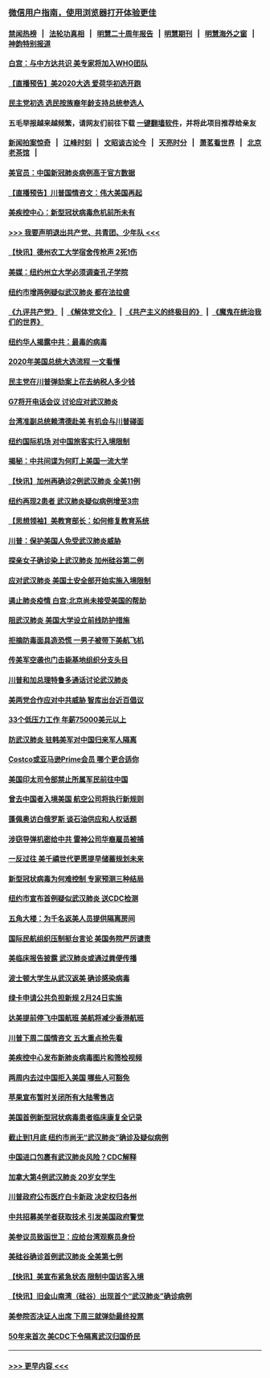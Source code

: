 ### [微信用户指南，使用浏览器打开体验更佳](https://github.com/gfw-breaker/banned-news1/blob/master/indexes/wechat-guide.md?t=0)
#### [禁闻热榜](热点新闻.md?t=0)  &nbsp;&nbsp;|&nbsp;&nbsp; [法轮功真相](https://github.com/gfw-breaker/truth/blob/master/README.md?t=0) &nbsp;&nbsp;|&nbsp;&nbsp; [明慧二十周年报告](https://github.com/gfw-breaker/mh-reports/blob/master/README.md?t=0) &nbsp;&nbsp;|&nbsp;&nbsp;[明慧期刊](https://github.com/gfw-breaker/mh-qikan) &nbsp;&nbsp;|&nbsp;&nbsp; [明慧海外之窗](https://github.com/gfw-breaker/mh-news/blob/master/README.md?t=0) &nbsp;&nbsp;|&nbsp;&nbsp; [神韵特别报道](https://github.com/gfw-breaker/mh-news/blob/master/shenyun.md?t=0)
#### [白宫：与中方达共识 美专家将加入WHO团队](../pages/nsc412/n11842198.md?t=02040755) 
#### [【直播预告】美2020大选 爱荷华初选开跑](../pages/nsc412/n11841820.md?t=02040755) 
#### [民主党初选 选民按族裔年龄支持总统参选人](../pages/nsc412/n11842239.md?t=02040755) 
#### 五毛举报越来越频繁，请网友们前往下载 [一键翻墙软件](https://github.com/gfw-breaker/ssr-accounts)，并将此项目推荐给亲友
#### [新闻拍案惊奇](https://github.com/gfw-breaker/banned-news1/blob/master/pages/link4.md) &nbsp;&nbsp;|&nbsp;&nbsp; [江峰时刻](https://github.com/gfw-breaker/banned-news1/blob/master/pages/link4.md) &nbsp;&nbsp;|&nbsp;&nbsp; [文昭谈古论今](https://github.com/gfw-breaker/banned-news1/blob/master/pages/link4.md) &nbsp;&nbsp;|&nbsp;&nbsp; [天亮时分](https://github.com/gfw-breaker/banned-news1/blob/master/pages/link4.md) &nbsp;&nbsp;|&nbsp;&nbsp; [萧茗看世界](https://github.com/gfw-breaker/banned-news1/blob/master/pages/link4.md) &nbsp;&nbsp;|&nbsp;&nbsp; [北京老茶馆](https://github.com/gfw-breaker/banned-news1/blob/master/pages/link4.md) &nbsp;&nbsp;|&nbsp;&nbsp; 
#### [美官员：中国新冠肺炎病例高于官方数据](../pages/nsc412/n11842452.md?t=02040755) 
#### [【直播预告】川普国情咨文：伟大美国再起](../pages/nsc412/n11842079.md?t=02040755) 
#### [美疾控中心：新型冠状病毒危机前所未有](../pages/nsc412/n11842406.md?t=02040755) 
#### [>>> 我要声明退出共产党、共青团、少年队 <<<](https://github.com/begood0513/goodnews/blob/master/quit/letter.md) 
#### [【快讯】德州农工大学宿舍传枪声 2死1伤](../pages/nsc412/n11842279.md?t=02040755) 
#### [美媒：纽约州立大学必须调查孔子学院](../pages/nsc412/n11840637.md?t=02040755) 
#### [纽约市增两例疑似武汉肺炎 都在法拉盛](../pages/nsc412/n11840625.md?t=02040755) 
#### [《九评共产党》](https://github.com/begood0513/9ping.md/blob/master/README.md) &nbsp;|&nbsp; [《解体党文化》](../../../../jtdwh.md/blob/master/README.md)  &nbsp;|&nbsp; [《共产主义的终极目的》](../../../../gczydzjmd.md/blob/master/README.md) &nbsp;|&nbsp; [《魔鬼在统治我们的世界》](../../../../mgztzwmdsj.md/blob/master/README.md) 
#### [纽约华人揭露中共：最毒的病毒](../pages/nsc412/n11840631.md?t=02040755) 
#### [2020年美国总统大选流程 一文看懂](../pages/nsc412/n11842056.md?t=02040755) 
#### [民主党在川普弹劾案上花去纳税人多少钱](../pages/nsc412/n11841941.md?t=02040755) 
#### [G7将开电话会议 讨论应对武汉肺炎](../pages/nsc412/n11841658.md?t=02040755) 
#### [台湾准副总统赖清德赴美 有机会与川普碰面](../pages/nsc412/n11841332.md?t=02040755) 
#### [纽约国际机场  对中国旅客实行入境限制](../pages/nsc412/n11840619.md?t=02040755) 
#### [揭秘：中共间谍为何盯上美国一流大学](../pages/nsc412/n11840270.md?t=02040755) 
#### [【快讯】加州再确诊2例武汉肺炎 全美11例](../pages/nsc412/n11840339.md?t=02040755) 
#### [纽约再现2患者 武汉肺炎疑似病例增至3宗](../pages/nsc412/n11840010.md?t=02040755) 
#### [【思想领袖】美教育部长：如何修复教育系统](../pages/nsc412/n11690865.md?t=02040755) 
#### [川普：保护美国人免受武汉肺炎威胁](../pages/nsc412/n11839718.md?t=02040755) 
#### [探亲女子确诊染上武汉肺炎 加州硅谷第二例](../pages/nsc412/n11839784.md?t=02040755) 
#### [应对武汉肺炎 美国土安全部开始实施入境限制](../pages/nsc412/n11839729.md?t=02040755) 
#### [遏止肺炎疫情 白宫:北京尚未接受美国的帮助](../pages/nsc412/n11839660.md?t=02040755) 
#### [阻武汉肺炎 美国大学设立前线防护措施](../pages/nsc412/n11839479.md?t=02040755) 
#### [拒摘防毒面具造恐慌 一男子被带下美航飞机](../pages/nsc412/n11839455.md?t=02040755) 
#### [传美军空袭也门击毙基地组织分支头目](../pages/nsc412/n11839210.md?t=02040755) 
#### [川普和加总理特鲁多通话讨论武汉肺炎](../pages/nsc412/n11839128.md?t=02040755) 
#### [美两党合作应对中共威胁 智库出台近百倡议](../pages/nsc412/n11838437.md?t=02040755) 
#### [33个低压力工作 年薪75000美元以上](../pages/nsc412/n11834441.md?t=02040755) 
#### [防武汉肺炎 驻韩美军对中国归来军人隔离](../pages/nsc412/n11838970.md?t=02040755) 
#### [Costco或亚马逊Prime会员 哪个更合适你](../pages/nsc412/n11834459.md?t=02040755) 
#### [美国印太司令部禁止所属军民前往中国](../pages/nsc412/n11838418.md?t=02040755) 
#### [曾去中国者入境美国 航空公司将执行新规则](../pages/nsc412/n11838375.md?t=02040755) 
#### [蓬佩奥访白俄罗斯 谈石油供应和人权话题](../pages/nsc412/n11838242.md?t=02040755) 
#### [涉窃导弹机密给中共 雷神公司华裔雇员被捕](../pages/nsc412/n11838129.md?t=02040755) 
#### [一反过往 美千禧世代更愿提早储蓄规划未来](../pages/nsc412/n11837601.md?t=02040755) 
#### [新型冠状病毒为何难控制 专家预测三种结局](../pages/nsc412/n11838002.md?t=02040755) 
#### [纽约市宣布首例疑似武汉肺炎 送CDC检测](../pages/nsc412/n11837852.md?t=02040755) 
#### [五角大楼：为千名返美人员提供隔离房间](../pages/nsc412/n11837831.md?t=02040755) 
#### [国际民航组织压制挺台言论 美国务院严厉谴责](../pages/nsc412/n11837791.md?t=02040755) 
#### [美临床报告披露 武汉肺炎或通过粪便传播](../pages/nsc412/n11837626.md?t=02040755) 
#### [波士顿大学生从武汉返美 确诊感染病毒](../pages/nsc412/n11837580.md?t=02040755) 
#### [绿卡申请公共负担新规 2月24日实施](../pages/nsc412/n11836634.md?t=02040755) 
#### [达美提前停飞中国航班 美航将减少香港航班](../pages/nsc412/n11837649.md?t=02040755) 
#### [川普下周二国情咨文 五大重点抢先看](../pages/nsc412/n11837512.md?t=02040755) 
#### [美疾控中心发布新肺炎病毒图片和筛检视频](../pages/nsc412/n11837491.md?t=02040755) 
#### [两周内去过中国拒入美国 哪些人可豁免](../pages/nsc412/n11837400.md?t=02040755) 
#### [苹果宣布暂时关闭所有大陆零售店](../pages/nsc412/n11837097.md?t=02040755) 
#### [美国首例新型冠状病毒患者临床康复全记录](../pages/nsc412/n11836513.md?t=02040755) 
#### [截止到1月底  纽约市尚无“武汉肺炎”确诊及疑似病例](../pages/nsc412/n11836657.md?t=02040755) 
#### [中国进口包裹有武汉肺炎风险？CDC解释](../pages/nsc412/n11836321.md?t=02040755) 
#### [加拿大第4例武汉肺炎 20岁女学生](../pages/nsc412/n11836537.md?t=02040755) 
#### [川普政府公布医疗白卡新政 决定权归各州](../pages/nsc412/n11836336.md?t=02040755) 
#### [中共招募美学者获取技术 引发美国政府警觉](../pages/nsc412/n11836277.md?t=02040755) 
#### [美参议员致函世卫：应给台湾观察员身份](../pages/nsc412/n11836183.md?t=02040755) 
#### [美硅谷确诊首例武汉肺炎 全美第七例](../pages/nsc412/n11836093.md?t=02040755) 
#### [【快讯】美宣布紧急状态 限制中国访客入境](../pages/nsc412/n11836030.md?t=02040755) 
#### [【快讯】旧金山南湾（硅谷）出现首个“武汉肺炎”确诊病例](../pages/nsc412/n11836084.md?t=02040755) 
#### [美参院否决证人出席 下周三就弹劾最终投票](../pages/nsc412/n11835900.md?t=02040755) 
#### [50年来首次 美CDC下令隔离武汉归国侨民](../pages/nsc412/n11835854.md?t=02040755) 

----
#### [ >>> 更早内容 <<< ](../indexes/nsc412-earlier.md)

